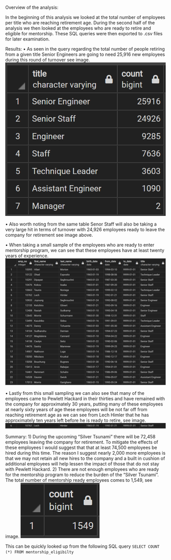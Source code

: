 Overview of the analysis:

In the beginning of this analysis we looked at the total number of employees per title who are reaching retirement age.  During the second half of the analysis we then looked at the employees who are ready to retire and eligible for mentorship.  These SQL queries were then exported to .csv files for later examination.

Results:
•	As seen in the query regarding the total number of people retiring from a given title Senior Engineers are going to need 25,916 new employees during this round of turnover see image.  ![This is an image](https://github.com/BMoreland20/Pewlett_Hackard_Analysis/blob/main/Images/Retiring%20Titles.png)

•	Also worth noting from the same table Senor Staff will also be taking a very large hit in terms of turnover with 24,926 employees ready to leave the company for retirement see image above.

•	When taking a small sample of the employees who are ready to enter mentorship program, we can see that these employees have at least twenty years of experience. ![This is an image](https://github.com/BMoreland20/Pewlett_Hackard_Analysis/blob/main/Images/mentorship_eligibilty.png)

•	Lastly from this small sampling we can also see that many of the employees came to Pewlett Hackard in their thirties and have remained with the company for approximately 30 years, putting many of these employees at nearly sixty years of age these employees will be not far off from reaching retirement age as we can see from Lech Himler that  he has approximately ten years left before he is ready to retire, see image.  ![This is an image]( https://github.com/BMoreland20/Pewlett_Hackard_Analysis/blob/main/Images/Lech_Himler.png)

Summary: 
	1) During the upcoming “Silver Tsunami” there will be 72,458 employees leaving the company for retirement.  To mitigate the effects of these employees I would suggest that that at least 74,500 employees be hired during this time.  The reason I suggest nearly 2,000 more employees is that we may not retain all new hires to the company and a built in cushion of additional employees will help lessen the impact of those that do not stay with Pewlett Hackard.
	2) There are not enough employees who are ready for the mentorship program to reduce the burden of the “Silver Tsunami”.  The total number of mentorship ready employees comes to 1,549, see image.  ![This is an image](https://github.com/BMoreland20/Pewlett_Hackard_Analysis/blob/main/Images/mentorship_eligibilty_count.png)

This can be quickly looked up from the following SQL query `SELECT COUNT (*) FROM mentorship_eligibilty`
